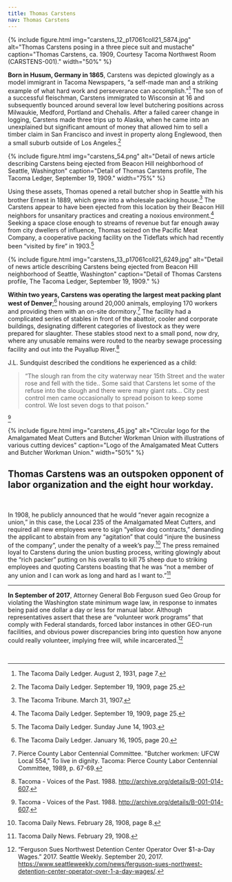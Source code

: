 ```yaml
---
title: Thomas Carstens
nav: Thomas Carstens
---
```


{% include figure.html img="carstens_12_p17061coll21_5874.jpg" alt="Thomas Carstens posing in a three piece suit and mustache" caption="Thomas Carstens, ca. 1909, Courtesy Tacoma Northwest Room (CARSTENS-001)." width="50%" %}

**Born in Husum, Germany in 1865**, Carstens was depicted glowingly as a model immigrant in Tacoma Newspapers, “a self-made man and a striking example of what hard work and perseverance can accomplish.”[^10] The son of a successful fleischman, Carstens immigrated to Wisconsin at 16 and subsequently bounced around several low level butchering positions across Milwaukie, Medford, Portland and Chehalis. After a failed career change in logging, Carstens made three trips up to Alaska, when he came into an unexplained but significant amount of money that allowed him to sell a timber claim in San Francisco and invest in property along Englewood, then a small suburb outside of Los Angeles.[^11] 

{% include figure.html img="carstens_54.png" alt="Detail of news article describing Carstens being ejected from Beacon Hill neighborhood of Seattle, Washington" caption="Detail of Thomas Carstens profile, The Tacoma Ledger, September 19, 1909." width="75%" %}

Using these assets, Thomas opened a retail butcher shop in Seattle with his brother Ernest in 1889, which grew into a wholesale packing house.[^12] The Carstens appear to have been ejected from this location by their Beacon Hill neighbors for unsanitary practices and creating a noxious environment.[^13] Seeking a space close enough to streams of revenue but far enough away from city dwellers of influence, Thomas seized on the Pacific Meat Company, a cooperative packing facility on the Tideflats which had recently been “visited by fire” in 1903.[^14]

{% include figure.html img="carstens_13_p17061coll21_6249.jpg" alt="Detail of news article describing Carstens being ejected from Beacon Hill neighborhood of Seattle, Washington" caption="Detail of Thomas Carstens profile, The Tacoma Ledger, September 19, 1909." %}

**Within two years, Carstens was operating the largest meat packing plant west of Denver**;[^15] housing around 20,000 animals, employing 170 workers and providing them with an on-site dormitory.[^16] The facility had a complicated series of stables in front of the abattoir, cooler and corporate buildings, designating different categories of livestock as they were prepared for slaughter. These stables stood next to a small pond, now dry, where any unusable remains were routed to the nearby sewage processing facility and out into the Puyallup River.[^17]

J.L. Sundquist described the conditions he experienced as a child: 

<blockquote class="quote">
“The slough ran from the city waterway near 15th Street and the water rose and fell with the tide.. Some said that Carstens let some of the refuse into the slough and there were many giant rats… City pest control men came occasionally to spread poison to keep some control. We lost seven dogs to that poison.”
</blockquote>

[^18]

{% include figure.html img="carstens_45.jpg" alt="Circular logo for the Amalgamated Meat Cutters and Butcher Workman Union with illustrations of various cutting devices" caption="Logo of the Amalgamated Meat Cutters and Butcher Workman Union." width="50%" %}

## Thomas Carstens was an outspoken opponent of labor organization and the eight hour workday.

<br>

In 1908, he publicly announced that he would “never again recognize a union,” in this case, the Local 235 of the Amalgamated Meat Cutters, and required all new employees were to sign “yellow dog contracts,” demanding the applicant to abstain from any “agitation” that could “injure the business of the company”, under the penalty of a week’s pay.[^19] The press remained loyal to Carstens during the union busting process, writing glowingly about the “rich packer” putting on his overalls to kill 75 sheep due to striking employees and quoting Carstens boasting that he was “not a member of any union and I can work as long and hard as I want to.”[^20]

___

**In September of 2017**, Attorney General Bob Ferguson sued Geo Group for violating the Washington state minimum wage law, in response to inmates being paid one dollar a day or less for manual labor. Although representatives assert that these are “volunteer work programs” that comply with Federal standards, forced labor instances in other GEO-run facilities, and obvious power discrepancies bring into question how anyone could really volunteer, implying free will, while incarcerated.[^21]

<br>

[^10]: The Tacoma Daily Ledger. August 2, 1931, page 7.
[^11]: The Tacoma Daily Ledger. September 19, 1909, page 25.
[^12]: The Tacoma Tribune. March 31, 1907.
[^13]: The Tacoma Daily Ledger. September 19, 1909, page 25.
[^14]: The Tacoma Daily Ledger. Sunday June 14, 1903.
[^15]: The Tacoma Daily Ledger. January 16, 1905, page 20.
[^16]: Pierce County Labor Centennial Committee. "Butcher workmen: UFCW Local 554," To live in dignity. Tacoma: Pierce County Labor Centennial Committee, 1989, p. 67-69.
[^17]: Tacoma - Voices of the Past. 1988. http://archive.org/details/B-001-014-607.
[^18]: Tacoma - Voices of the Past. 1988. http://archive.org/details/B-001-014-607.
[^19]: Tacoma Daily News. February 28, 1908, page 8.
[^20]: Tacoma Daily News. February 29, 1908.
[^21]: “Ferguson Sues Northwest Detention Center Operator Over $1-a-Day Wages.” 2017. Seattle Weekly. September 20, 2017. https://www.seattleweekly.com/news/ferguson-sues-northwest-detention-center-operator-over-1-a-day-wages/.